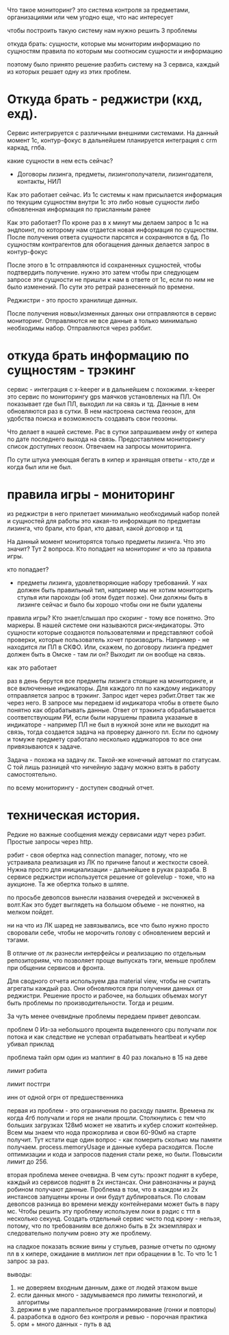 Что такое мониторинг?
это система контроля за предметами, организациями или чем угодно еще, что нас интересует

чтобы построить такую систему нам нужно решить 3 проблемы

откуда брать:
  сущности, которые мы мониторим
  информацию по сущностям
  правила по которым мы соотносим сущности и информацию

поэтому было принято решение разбить систему на 3 сервиса,
каждый из которых решает одну из этих проблем.

# Откуда брать -  реджистри (кхд, ехд).

Сервис интегрируется с различными внешними системами. На данный момент 1с, контур-фокус
в дальнейшем планируется интеграция с crm каркад, гпба.

какие сущности в нем есть сейчас?
- Договоры лизинга, предметы, лизингополучатели, лизингодателя, контакты, НИЛ

Как это работает сейчас. Из 1с системы к нам присылается информация по текущим сущностям внутри 1с
это либо новые сущности либо обновленная информация по присланным ранее

Как это работает?
По кроне раз в х минут мы делаем запрос в 1с на эндпоинт,
по которому нам отдается новая информация по сущностям.
После получения ответа сущности парсятся и сохраняются в бд.
По сущностям контрагентов для обогащения данных делается запрос в контур-фокус

После этого в 1с отправляются id сохраненных сущностей, чтобы подтвердить получение.
нужно это затем чтобы при следующем запросе эти сущности не пришли к нам в ответе от 1с,
если по ним не было изменений. По сути это ретрай разнесенный по времени.

Реджистри - это просто хранилище данных.

После получения новых/изменных данных они отправляются в сервис мониторинг.
Отправляются не все данные а только минимально необходимы набор. Отправляются через рэббит.


# откуда брать информацию по сущностям - трэкинг

сервис - интеграция с x-keeper и в дальнейшем с похожими. x-keeper это сервис по мониторингу gps маячков установленых на ПЛ. Он показывает где был ПЛ, выходил ли на связь и тд. Данные в нем обновляются раз в сутки. В нем настроена система геозон, для удобства поиска и возможность создавать свои геозоны.

Что делает в нашей системе. Рас в сутки запрашиваем инфу от кипера по дате последнего выхода на связь. Предоставляем мониторингу список доступных геозон. Отвечаем на запросы мониторинга.

По сути штука умеющая бегать в кипер и хранящая ответы - кто,где и когда был или не был.

# правила игры - мониторинг

из реджистри в него прилетает минимально необходимый набор полей и сущностей для работы
это какая-то информация по предметам лизинга, что брали, кто брал, кто давал, какой договор и тд

На данный момент мониторятся только предметы лизинга. Что это значит? Тут 2 вопроса. Кто попадает на мониторинг и что за правила игры.

кто попадает?
- предметы лизинга, удовлетворяющие набору требований. У нах должен быть правильный тип, например мы не хотим мониторить стулья или пароходы (об этом будет позже). Они должны быть в лизинге сейчас и было бы хорошо чтобы они не были удалены

правила игры?
Кто знает/слышал про скоринг - тому все понятно. Это маркеры. В нашей системе они называются риск-индикаторы. Это сущности которые создаются пользователями и представляют собой проверки, которые пользователь хочет производить. Например - не находится ли ПЛ в СКФО. Или, скажем, по договору лизинга предмет должен быть в Омске - там ли он? Выходит ли он вообще на связь.

как это работает

раз в день берутся все предметы лизинга стоящие на мониторинге, и все включенные индикаторы. Для каждого пл по каждому индикатору отправляется запрос в трэкинг. Запрос идет через рэбит.Ответ так же через него. В запросе мы передаем id индикатора чтобы в ответе было понятно как обрабатывать данные. Ответ от трэкинга обрабатывается соответствующим РИ, если были нарушены правила указаные в индикаторе - например ПЛ не был в нужной зоне или не выходит на связь, тогда создается задача на проверку данного пл. Если по одному и томуже предмету сработало несколько иддикаторов то все они привязываются к задаче.

Задача - похожа на задачу лк. Такой-же конечный автомат по статусам. С той лишь разницей что ничейную задачу можно взять в работу самостоятельно.

по всему мониторингу - доступен сводный отчет.

# техническая история.

Редкие но важные сообщения между сервисами идут через рэбит. Простые запросы через http.

рэбит - своя обертка над connection manager, потому, что не устраивала реализация из ЛК по причине fanout и жесткости своей. Нужна просто для инициализации - дальнейшее в руках разраба. В сервисе реджистри используется решение от golevelup - тоже, что на аукционе. Та же обертка только в шляпе.

по просьбе девопсов вынесли названия очередей и эксченжей в волт.Как это будет выглядеть на большом объеме - не понятно, на мелком пойдет.

ни на что из ЛК шаред не завязывались, все что было нужно просто своровали себе, чтобы не морочить голову с обновлением версий и тэгами.

В отличие от лк разнесли интерфейсы и реализацию по отдельным репозиториям,
что позволяет проще выпускать тэги, меньше проблем при общении сервисов и фронта.

Для сводного отчета используем два material view, чтобы не считать агрегаты каждый раз. Они обновляются при получении данных от реджистри. Решение просто и рабочее, на больших объемах могут быть проблемы по производительности. Тогда и решим.

За чуть менее очевидные проблемы передаем привет девопсам. 

проблем 0 
Из-за небольшого процента выделенного cpu получали лок потока и как следствие не успевал отрабатывать heartbeat и кубер убивал приклад

проблема тайп орм один из маппинг в 40 раз локально в 15 на деве

лимит рэбита

лимит постгри

инн от одной огрн от предшественника

первая из проблем - это ограничения по расходу памяти. Времена лк когда 4гб получали и горя не знали прошли. Столкнулись с тем что больших загрузках 128мб может не хватить и кубер сложит контейнер. Всем мы знаем что нода прожорлива и свои 60-90мб на старте получит. Тут кстати еще один вопрос - как померить сколько мы памяти получаем. process.memoryUsage и данные кубера расходятся.
После оптимизации и кода и запросов падения стали реже, но были. Повысили лимит до 256.

вторая проблема менее очевидна. В чем суть: проэкт поднят в кубере, каждый из сервисов поднят в 2х инстансах. Они равнозначны и раунд робином получают данные. Проблема в том, что в каждом из 2х инстансов запущены кроны и они будут дублироваться. По словам девопсов разница во времени между контейнерами может быть в пару мс. Чтобы решить эту проблему используем локи в рэдис с ттл в несколько секунд. Создать отдельный сервис чисто под крону - нельзя, потому, что по требованиям
все должно быть в 2х экземплярах и следовательно получим ровно эту же проблему.

на сладкое показать всякие вины у стульев, разные отчеты по одному пл в х кипере, ожидание в миллион лет при обращении в 1с. То что 1с 1 запрос за раз.



выводы:

1) не доверяем входным данным, даже от людей этажом выше
2) если данных много - задумываемся про лимиты технологий, и алгоритмы
3) держим в уме параллельное программирование (гонки и повторы)
3) разработка в одного без контроля и ревью - порочная практика
4) орм + много данных - путь в ад